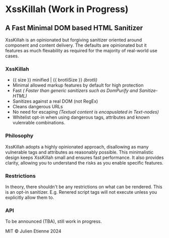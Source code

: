 # XssKillah (Work in Progress)

## A Fast Minimal DOM based HTML Sanitizer

XssKillah is an opinionated but forgiving sanitizer oriented around component and content delivery.
The defaults are opinionated but it features as much flexability as required for the majority of real-world use cases.


### XssKillah
- {{ size }} minified | {{ brotliSize }} _(brotli)_
- Minimal allowed markup features by default for high protection
- Fast _( Faster than generic sanitizers such as DomPurify and Sanitize-HTML)_
- Sanitizes against a real DOM (not RegEx)
- Cleans dangerous URLs
- No need for escaping _(Textual content is encapuslated in Text-nodes)_
- Whitelist opt-in when using dangerous tags, attributes and known vulenrable combinations.


### Philosophy
XssKillah adopts a highly opinionated approach, disallowing as many vulnerable tags and attributes as reasonably possible. This minimalistic design keeps XssKillah small and ensures fast performance. It also provides clarity, allowing you to understand the risks as you enable specific features.

### Restrictions
In theory, there shouldn't be any restrictions on what can be rendered. 
This is an opt-in sanitizer. E.g. Renered script tags will not execute unless you explicitly allow them to.

### API
To be announced (TBA), still work in progress.

MIT © Julien Etienne 2024
